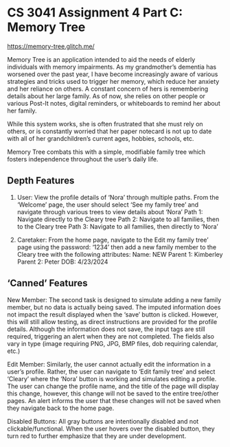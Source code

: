 CS 3041 Assignment 4 Part C: Memory Tree 
===
https://memory-tree.glitch.me/ 

Memory Tree is an application intended to aid the needs of elderly individuals with memory impairments. As my grandmother’s dementia has worsened over the past year, I have become increasingly aware of various strategies and tricks used to trigger her memory, which reduce her anxiety and her reliance on others. A constant concern of hers is remembering details about her large family. As of now, she relies on other people or various Post-It notes, digital reminders, or whiteboards to remind her about her family.

While this system works, she is often frustrated that she must rely on others, or is constantly worried that her paper notecard is not up to date with all of her grandchildren’s current ages, hobbies, schools, etc. 

Memory Tree combats this with a simple, modifiable family tree which fosters independence throughout the user’s daily life.

Depth Features
---
1. User: View the profile details of ‘Nora’ through multiple paths. From the ‘Welcome’ page, the user should select ‘See my family tree’ and navigate through various trees to view details about ‘Nora’
Path 1: Navigate directly to the Cleary tree
Path 2: Navigate to all families, then to the Cleary tree
Path 3: Navigate to all families, then directly to ‘Nora’

2. Caretaker: From the home page, navigate to the Edit my family tree’ page using the password: ‘1234’ then add a new family member to the Cleary tree with the following attributes:
Name: NEW
Parent 1: Kimberley
Parent 2: Peter
DOB: 4/23/2024

‘Canned’ Features
---
New Member: The second task is designed to simulate adding a new family member, but no data is actually being saved. The imputed information does not impact the result displayed when the ‘save’ button is clicked. However, this will still allow testing, as direct instructions are provided for the profile details. Although the information does not save, the input tags are still required, triggering an alert when they are not completed. The fields also vary in type (image requiring PNG, JPG, BMP files, dob requiring calendar, etc.)

Edit Member: Similarly, the user cannot actually edit the information in a user’s profile. Rather, the user can navigate to ‘Edit family tree’ and select ‘Cleary’ where the ‘Nora’ button is working and simulates editing a profile. The user can change the profile name, and the title of the page will display this change, however, this change will not be saved to the entire tree/other pages. An alert informs the user that these changes will not be saved when they navigate back to the home page.

Disabled Buttons: All gray buttons are intentionally disabled and not clickable/functional. When the user hovers over the disabled button, they turn red to further emphasize that they are under development.
